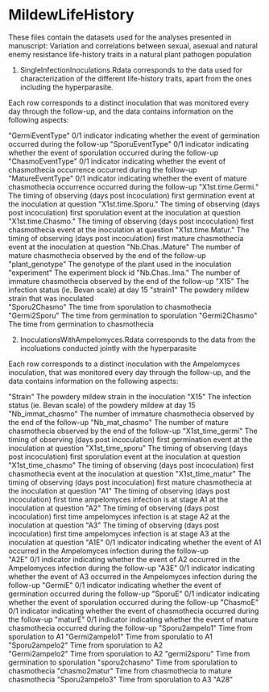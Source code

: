 # MildewLifeHistory
These files contain the datasets used for the analyses presented in manuscript: 
Variation and correlations between sexual, asexual and natural enemy resistance life-history traits in a natural plant pathogen population


1.  SingleInfectionInoculations.Rdata corresponds to the data used for characterization of the different life-history traits, apart from the ones including the hyperparasite.

Each row corresponds to a distinct inoculation that was monitored every day through the follow-up, and the data contains information on the following aspects: 


"GermiEventType"        0/1 indicator indicating whether the event of germination occurred during the follow-up
"SporuEventType"        0/1 indicator indicating whether the event of sporulation occurred during the follow-up
"ChasmoEventType"       0/1 indicator indicating whether the event of chasmothecia occurrence occurred during the follow-up
"MatureEventType"       0/1 indicator indicating whether the event of mature chasmothecia occurrence occurred during the follow-up
"X1st.time.Germi."      The timing of observing (days post incoculation) first germination event at the inoculation at question
"X1st.time.Sporu."      The timing of observing (days post incoculation) first sporulation event at the inoculation at question
"X1st.time.Chasmo."     The timing of observing (days post incoculation) first chasmothecia event at the inoculation at question
"X1st.time.Matur."      The timing of observing (days post incoculation) first mature chasmothecia event at the inoculation at question
"Nb.Chas..Mature"       The number of mature chasmothecia observed by the end of the follow-up
"plant_genotype"        The genotype of the plant used in the inoculation
"experiment"            The experiment block id
"Nb.Chas..Ima."         The number of immature chasmothecia observed by the end of the follow-up
"X15"                   The infection status (ie. Bevan scale) at day 15
"strain1"               The powdery mildew strain that was inoculated    
"Sporu2Chasmo"          The time from sporulation to chasmothecia
"Germi2Sporu"           The time from germination to sporulation
"Germi2Chasmo"          The time from germination to chasmothecia




2.  InoculationsWithAmpelomyces.Rdata  corresponds to the data from the incoluations conducted jointly with the hyperparasite


Each row corresponds to a distinct inoculation with the Ampelomyces inoculation, that was monitored every day through the follow-up, and the data contains information on the following aspects: 

 "Strain"               The powdery mildew strain in the inoculation
 "X15"                  The infection status (ie. Bevan scale) of the powdery mildew at day 15
 "Nb_immat_chasmo"      The number of immature chasmothecia observed by the end of the follow-up
 "Nb_mat_chasmo"        The number of mature chasmothecia observed by the end of the follow-up
 "X1st_time_germi"      The timing of observing (days post incoculation) first germination event at the inoculation at question
 "X1st_time_sporu"      The timing of observing (days post incoculation) first sporulation event at the inoculation at question
 "X1st_time_chasmo"     The timing of observing (days post incoculation) first chasmothecia event at the inoculation at question
 "X1st_time_matur"      The timing of observing (days post incoculation) first mature chasmothecia at the inoculation at question
 "A1"                   The timing of observing (days post incoculation) first time ampelomyces infection is at stage A1 at the inoculation at question 
 "A2"                   The timing of observing (days post incoculation) first time ampelomyces infection is at stage A2 at the inoculation at question
 "A3"                   The timing of observing (days post incoculation) first time ampelomyces infection is at stage A3 at the inoculation at question
 "A1E"                  0/1 indicator indicating whether the event of A1 occurred in the Ampelomyces infection during the follow-up          
 "A2E"                  0/1 indicator indicating whether the event of A2 occurred in the Ampelomyces infection during the follow-up 
 "A3E"                  0/1 indicator indicating whether the event of A3 occurred in the Ampelomyces infection during the follow-up 
 "GermiE"               0/1 indicator indicating whether the event of germination occurred during the follow-up 
 "SporuE"               0/1 indicator indicating whether the event of sporulation occurred  during the follow-up 
 "ChasmoE"              0/1 indicator indicating whether the event of chasmothecia occurred  during the follow-up 
 "maturE"               0/1 indicator indicating whether the event of mature chasmothecia occurred during the follow-up 
 "Sporu2ampelo1"        Time from sporulation to A1
 "Germi2ampelo1"        Time from sporulatio to A1
 "Sporu2ampelo2"        Time from sporulation to A2  
 "Germi2ampelo2"        Time from sporulation to A2
 "germi2sporu"          Time from germination to sporulation
 "sporu2chasmo"         Time from sporulation to chasmothecia
 "chasmo2matur"         Time from chasmothecia to mature chasmothecia
 "Sporu2ampelo3"        Time from sporulation to A3
 "A28"  
